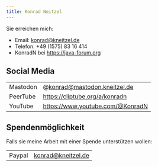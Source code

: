 ```yaml
---
title: Konrad Neitzel
---
```


Sie erreichen mich:
- Email: konrad@kneitzel.de
- Telefon: +49 (1575) 83 16 414
- KonradN bei https://java-forum.org

## Social Media

| | |
|-|-|
| Mastodon | @konrad@mastodon.kneitzel.de |
| PeerTube | https://cliptube.org/a/konradn |
| YouTube |  https://www.youtube.com/@KonradN |

## Spendenmöglichkeit
Falls sie meine Arbeit mit einer Spende unterstützen wollen:

| | |
|-|-|
| Paypal | konrad@kneitzel.de |

